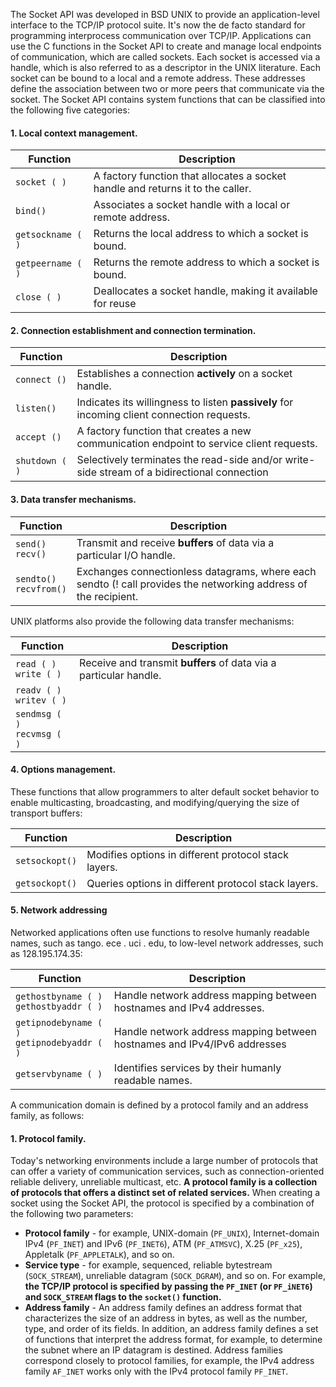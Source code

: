 The Socket API was developed in BSD UNIX to provide an application-level interface to the TCP/IP protocol suite. It's now the de facto standard for programming interprocess communication over TCP/IP.
Applications can use the C functions in the Socket API to create and manage local endpoints of communication, which are called sockets. Each socket is accessed via a handle, which is also referred to as a descriptor in the UNIX literature.
Each socket can be bound to a local and a remote address. These addresses define the association between two or more peers that communicate via the socket.
The Socket API contains system functions that can be classified into the following five categories:

#### 1. Local context management.
 
| Function | Description |
| ---- | ---- |
| `socket ( )` | A factory function that allocates a socket handle and returns it to the caller. |
| `bind()` | Associates a socket handle with a local or remote address. |
| `getsockname ( )` | Returns the local address to which a socket is bound. |
| `getpeername ( )` | Returns the remote address to which a socket is bound. |
| `close ( )` | Deallocates a socket handle, making it available for reuse |
#### 2. Connection establishment and connection termination.

| Function | Description |
| ---- | ---- |
| `connect ()` | Establishes a connection **actively** on a socket handle. |
| `listen()` | Indicates its willingness to listen **passively** for incoming client connection requests. |
| `accept ()` | A factory function that creates a new communication endpoint to service client requests. |
| `shutdown ( )` | Selectively terminates the read-side and/or write-side stream of a bidirectional connection |

#### 3. Data transfer mechanisms.
| Function | Description |
| ---- | ---- |
| `send()`<br>`recv()`<br> | Transmit and receive **buffers** of data via a particular I/O handle. |
| `sendto()`<br>`recvfrom()` | Exchanges connectionless datagrams, where each sendto (! call provides the networking address of the recipient. |
UNIX platforms also provide the following data transfer mechanisms:

| Function | Description |
| ---- | ---- |
| `read ( )`<br>`write ( )` | Receive and transmit **buffers** of data via a particular handle. |
| `readv ( ) `<br>`writev ( )` |  |
| `sendmsg ( )` <br>`recvmsg ( )` |  |

#### 4. Options management.

These functions that allow programmers to alter default socket behavior to enable multicasting, broadcasting, and modifying/querying the size of transport buffers:

| Function | Description |
| ---- | ---- |
| `setsockopt()` | Modifies options in different protocol stack layers. |
| `getsockopt()` | Queries options in different protocol stack layers. |
#### 5. Network addressing

Networked applications often use functions to resolve humanly readable names, such as tango. ece . uci . edu, to low-level network addresses, such as 128.195.174.35:

| Function | Description |
| ---- | ---- |
| `gethostbyname ( )`<br>`gethostbyaddr ( )` | Handle network address mapping between hostnames and IPv4 addresses. |
| `getipnodebyname ( ) `<br>`getipnodebyaddr ( )` | Handle network address mapping between hostnames and IPv4/IPv6 addresses |
| `getservbyname ( )` | Identifies services by their humanly readable names. |
A communication domain is defined by a protocol family and an address family, as follows:

#### 1. Protocol family.
Today's networking environments include a large number of protocols that can offer a variety of communication services, such as connection-oriented reliable delivery, unreliable multicast, etc. **A protocol family is a collection of protocols that offers a distinct set of related services.** When creating a socket using the Socket API, the protocol is specified by a combination of the following two parameters: 
- **Protocol family** - for example, UNIX-domain (`PF_UNIX`), Internet-domain IPv4 (`PF_INET`) and IPv6 (`PF_INET6`), ATM (`PF_ATMSVC`), X.25 (`PF_x25`), Appletalk (`PF_APPLETALK`), and so on. 
- **Service type** - for example, sequenced, reliable bytestream (`SOCK_STREAM`), unreliable datagram (`SOCK_DGRAM`), and so on. 
	For example, **the TCP/IP protocol is specified by passing the `PF_INET` (or `PF_iNET6`) and `SOCK_STREAM` flags to the `socket()` function.**
- **Address family** -  An address family defines an address format that characterizes the size of an address in bytes, as well as the number, type, and order of its fields. In addition, an address family defines a set of functions that interpret the address format, for example, to determine the subnet where an IP datagram is destined. Address families correspond closely to protocol families, for example, the IPv4 address family `AF_INET` works only with the IPv4 protocol family `PF_INET`.